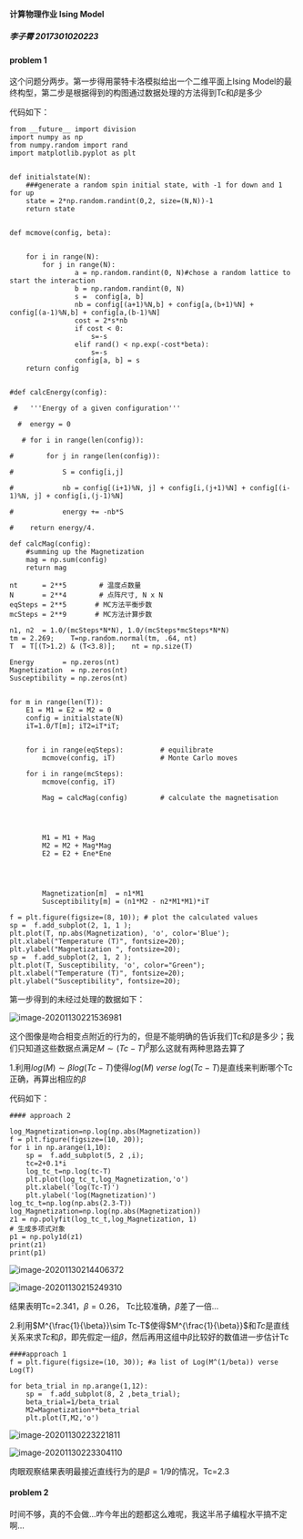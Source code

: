 #### 计算物理作业 Ising Model

##### 李子霄 2017301020223

#### problem 1

这个问题分两步。第一步得用蒙特卡洛模拟给出一个二维平面上Ising Model的最终构型，第二步是根据得到的构图通过数据处理的方法得到Tc和$\beta$是多少

代码如下：

```
from __future__ import division
import numpy as np
from numpy.random import rand
import matplotlib.pyplot as plt


def initialstate(N):   
    ###generate a random spin initial state, with -1 for down and 1 for up
    state = 2*np.random.randint(0,2, size=(N,N))-1
    return state


def mcmove(config, beta):
    

    for i in range(N):
        for j in range(N):
                a = np.random.randint(0, N)#chose a random lattice to start the interaction
                b = np.random.randint(0, N)
                s =  config[a, b]
                nb = config[(a+1)%N,b] + config[a,(b+1)%N] + config[(a-1)%N,b] + config[a,(b-1)%N]
                cost = 2*s*nb
                if cost < 0:
                    s=-s
                elif rand() < np.exp(-cost*beta):
                    s=-s
                config[a, b] = s
    return config


#def calcEnergy(config):

 #   '''Energy of a given configuration'''

  #  energy = 0

   # for i in range(len(config)):

#        for j in range(len(config)):

#            S = config[i,j]

#            nb = config[(i+1)%N, j] + config[i,(j+1)%N] + config[(i-1)%N, j] + config[i,(j-1)%N]

#            energy += -nb*S

#    return energy/4.

def calcMag(config):
    #summing up the Magnetization 
    mag = np.sum(config)
    return mag

nt      = 2**5        # 温度点数量
N       = 2**4        # 点阵尺寸, N x N
eqSteps = 2**5       # MC方法平衡步数
mcSteps = 2**9       # MC方法计算步数

n1, n2  = 1.0/(mcSteps*N*N), 1.0/(mcSteps*mcSteps*N*N)
tm = 2.269;    T=np.random.normal(tm, .64, nt)
T  = T[(T>1.2) & (T<3.8)];    nt = np.size(T)

Energy       = np.zeros(nt)
Magnetization  = np.zeros(nt)
Susceptibility = np.zeros(nt)


for m in range(len(T)):
    E1 = M1 = E2 = M2 = 0
    config = initialstate(N)
    iT=1.0/T[m]; iT2=iT*iT;
    

    for i in range(eqSteps):         # equilibrate
        mcmove(config, iT)           # Monte Carlo moves
    
    for i in range(mcSteps):
        mcmove(config, iT)           
        
        Mag = calcMag(config)        # calculate the magnetisation


​        

        M1 = M1 + Mag
        M2 = M2 + Mag*Mag 
        E2 = E2 + Ene*Ene


​        

        Magnetization[m]  = n1*M1
        Susceptibility[m] = (n1*M2 - n2*M1*M1)*iT

f = plt.figure(figsize=(8, 10)); # plot the calculated values    
sp =  f.add_subplot(2, 1, 1 );
plt.plot(T, np.abs(Magnetization), 'o', color='Blue');
plt.xlabel("Temperature (T)", fontsize=20);
plt.ylabel("Magnetization ", fontsize=20);
sp =  f.add_subplot(2, 1, 2 );
plt.plot(T, Susceptibility, 'o', color="Green");
plt.xlabel("Temperature (T)", fontsize=20);
plt.ylabel("Susceptibility", fontsize=20);
```

第一步得到的未经过处理的数据如下：

![image-20201130221536981](C:\Users\李子霄\AppData\Roaming\Typora\typora-user-images\image-20201130221536981.png)

这个图像是吻合相变点附近的行为的，但是不能明确的告诉我们Tc和$\beta$是多少；我们只知道这些数据点满足$M\sim(Tc-T)^\beta$那么这就有两种思路去算了

1.利用$log(M)\sim\beta log(Tc-T)$使得$log(M)\ verse\  log(Tc-T)$是直线来判断哪个Tc正确，再算出相应的$\beta$

代码如下：

```
#### approach 2

log_Magnetization=np.log(np.abs(Magnetization))
f = plt.figure(figsize=(10, 20)); 
for i in np.arange(1,10):
    sp =  f.add_subplot(5, 2 ,i);
    tc=2+0.1*i
    log_tc_t=np.log(tc-T)
    plt.plot(log_tc_t,log_Magnetization,'o')
    plt.xlabel('log(Tc-T)')
    plt.ylabel('log(Magnetization)')
log_tc_t=np.log(np.abs(2.3-T))
log_Magnetization=np.log(np.abs(Magnetization))
z1 = np.polyfit(log_tc_t,log_Magnetization, 1)
# 生成多项式对象
p1 = np.poly1d(z1)
print(z1)
print(p1)
```

![image-20201130214406372](C:\Users\李子霄\AppData\Roaming\Typora\typora-user-images\image-20201130214406372.png)

![image-20201130215249310](C:\Users\李子霄\AppData\Roaming\Typora\typora-user-images\image-20201130215249310.png)

结果表明Tc=2.341，$\beta=0.26$， Tc比较准确，$\beta$差了一倍...

2.利用$M^{\frac{1}{\beta}}\sim Tc-T$使得$M^{\frac{1}{\beta}}$和$Tc$是直线关系来求$Tc$和$\beta$，即先假定一组$\beta$，然后再用这组中$\beta$比较好的数值进一步估计Tc

```
####approach 1 
f = plt.figure(figsize=(10, 30)); #a list of Log(M^(1/beta)) verse Log(T)

for beta_trial in np.arange(1,12):
    sp =  f.add_subplot(8, 2 ,beta_trial);
    beta_trial=1/beta_trial
    M2=Magnetization**beta_trial
    plt.plot(T,M2,'o')
```

![image-20201130223221811](C:\Users\李子霄\AppData\Roaming\Typora\typora-user-images\image-20201130223221811.png)

![image-20201130223304110](C:\Users\李子霄\AppData\Roaming\Typora\typora-user-images\image-20201130223304110.png)

肉眼观察结果表明最接近直线行为的是$\beta=1/9$的情况，Tc=2.3





#### problem 2

时间不够，真的不会做...咋今年出的题都这么难呢，我这半吊子编程水平搞不定啊...

